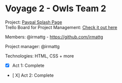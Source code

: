 # **Voyage 2 - Owls Team 2** #   

Project: [Paypal Splash Page](https://chingu-coders.github.io/paypal-otters/)  
Trello Board for Project Management: [Check it out here](https://trello.com/b/xbFsPQH5/paypal-clone)  


Members: @irmattg - https://github.com/irmattg 

Project manager: @irmattg  

Technologies: HTML, CSS + more  

- [X] Act 1: Complete
- [ X] Act 2: Complete